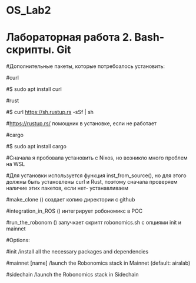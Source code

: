 # OS_Lab2
# Лабораторная работа 2. Bash-скрипты. Git

#Дополнительные пакеты, которые потребоалось установить:

#curl 

#$ sudo apt install curl

#rust

#$ curl https://sh.rustup.rs -sSf | sh

#https://rustup.rs/ помощник в установке, если не работает

#cargo

#$ sudo apt install cargo

#Сначала я пробовала установить с Nixos, но возникло много проблем на WSL 

#Для установки используется функция inst_from_source(), но для этого должны быть установлены  curl и Rust, поэтому сначала проверяем наличие этих пакетов, если нет- устанавливаем

#make_clone () создает копию директории с github

#integration_in_ROS () интегрирует робономикс в РОС

#run_the_robonom () запучкает скрипт robonomics.sh c опциями init и mainnet

 #Options:
 
 #init            /install all the necessary packages and dependencies
 
 #mainnet [name]  /launch the Robonomics stack in Mainnet (default: airalab)
 
 #sidechain       /launch the Robonomics stack in Sidechain
